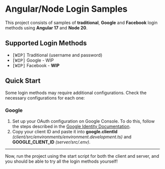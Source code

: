 # Angular/Node Login Samples

This project consists of samples of **traditional**, **Google** and **Facebook** login methods using **Angular 17** and **Node 20**.

## Supported Login Methods

- <kbd>[WIP]</kbd> Traditional (username and password)
- <kbd>[WIP]</kbd> Google - WIP
- <kbd>[WIP]</kbd> Facebook - **WIP**

## Quick Start

Some login methods may require additional configurations. Check the necessary configurations for each one:

### Google

1. Set up your OAuth configuration on Google Console. To do this, follow the steps described in the [Google Identity Documentation](https://developers.google.com/identity/gsi/web/guides/get-google-api-clientid?hl=pt-br).
2. Copy your client ID and paste it into **google.clientId** *(client/src/environments/environment.development.ts)* and **GOOGLE_CLIENT_ID** *(server/src/.env)*.

---

Now, run the project using the start script for both the client and server, and you should be able to try all the login methods yourself!
